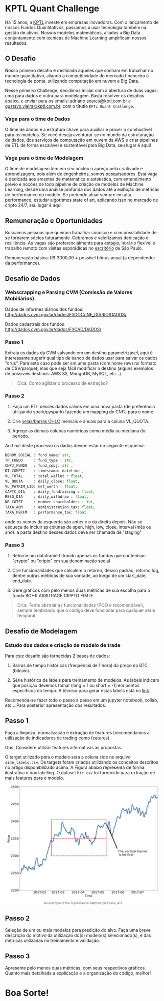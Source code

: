 # KPTL Quant Challenge

Há 15 anos, a [KPTL](https://kptl.com.br/fundo-bohr2/) investe em empresas inovadoras. Com o lançamento de nossos Fundos Quantitativos, passamos a usar tecnologia também na gestão de ativos. Nossos modelos matemáticos, aliados a Big Data conjuntamente com técnicas de Machine Learning amplificam nossos resultados.


## O Desafio

Nosso primeiro desafio é destinado aqueles que sonham em trabalhar no mundo quantitativo, aliando a competitividade do mercado financeiro à tecnologia de ponta, utilizando computação em nuvem e Big Data. 

Nesse primeiro Challenge, decidimos iniciar com a abertura de duas vagas: uma para dados e outra para modelagem. Basta resolver os desafios abaixo, e enviar para os emails: adriano.soares@kptl.com.br e gustavo.vieira@kptl.com.br, com o títutlo `KPTL Quant Challenge`.

### Vaga para o time de Dados

O time de dados é a estrutura chave para auxiliar e prover o combustível para os modelos. Se você deseja aventurar-se no mundo da estruturação de dados, dos serviços de computação em nuvem da AWS e criar pipelines de ETL de forma escalável e sustentável para Big Data, seu lugar é aqui!

### Vaga para o time de Modelagem

O time de modelagem tem em seu núcleo o apreço pela criativade e aprendizagem, pois além de engenheiros, somos pesquisadores. Esta vaga é dedicada aos amantes de matemática e estatística, com entendimento prévio e noções de todo pipeline de criação de modelos de Machine Learning, desde uma análise profunda dos dados até a exibição de métricas de performance do modelo. Se pretende atuar sempre em alta performance, estudar algoritmos state of art, aplicando isso no mercado de cripto 24/7, seu lugar é aqui.

## Remuneração e Oportunidades

Buscamos pessoas que queiram trabalhar conosco e com possibilidade de se tornarem sócios futuramente. Cobramos e valorizamos dedicação e resiliência. As vagas são preferencialmente para estágio, horário flexível e trabalho remoto com visitas esporádicas no [escritório](https://www.google.com/maps/place/R.+Prof.+Tamandar%C3%A9+Tol%C3%AAdo,+69+-+15%C2%BA+Andar+-+Itaim+Bibi,+S%C3%A3o+Paulo+-+SP,+04532-020/@-23.5838219,-46.6767013,17z/data=!3m1!4b1!4m5!3m4!1s0x94ce575e8eb74d69:0xe15479525fe05e8c!8m2!3d-23.5838219!4d-46.6745126) de São Paulo.

Remuneração básica: R$ 3000,00 + possível bônus anual (a dependender da performance).

## Desafio de Dados

### Webscrapping e Parsing CVM (Comissão de Valores Mobiliários).

Dados de informes diários dos fundos: http://dados.cvm.gov.br/dados/FI/DOC/INF_DIARIO/DADOS/


Dados cadastrais dos fundos:  http://dados.cvm.gov.br/dados/FI/CAD/DADOS/


### Passo 1
Extraia os dados da CVM salvando em um destino parametrizável, aqui é interessante sugerir qual tipo de banco de dados usar para salvar os dados "crus". Para este caso pode ser em uma pasta (com nome raw) no formato de CSV/parquet, mas que seja fácil modificar o destino (alguns exemplos de possíveis destinos: AWS S3, MongoDB, MySQL, etc…).

> Dica: Como agilizar o processo de extração?

### Passo 2
1. Faça um ETL desses dados salvos em uma nova pasta (de preferência utilizando spark/pyspark) fazendo um mapping do CNPJ para o nome. 

2. Crie [velas/barras OHLC](https://www.investopedia.com/terms/c/candlestick.asp) mensais e anuais para a coluna VL_QUOTA.

3. Agrege as demais colunas numéricas como média ou mediana do período.

Ao final deste processo os dados devem estar no seguinte esquema:

```python
DENOM_SOCIAL : fund_name: str,
TP_FUNDO     : fund_type : str,
CNPJ_FUNDO   : fund_cnpj: str ,
DT_COMPTC    : timestamp: datetime ,
VL_TOTAL     : total_wallet : float,
VL_QUOTA     : daily_close: float,
VL_PATRIM_LIQ: net_worth : float,
CAPTC_DIA    : daily_fundraising : float,
RESG_DIA     : daily_withdraw : float,
NR_COTST     : number_shareholders : int,
TAXA_ADM     : administration_tax: float,
TAXA_PERFM   : performance_tax: float
```

onde os nomes da esquerda são antes e o da direita depois. Não se esqueça de incluir as colunas de open, high, low, close, interval (mês ou ano). a pasta destino desses dados deve ser chamada de "staging"

### Passo 3
1. Retorne um dataframe filtrando apenas os fundos que contenham "crypto" ou "cripto" em sua denominação social
   
2. Crie funcionalidades que calculem o retorno, desvio padrão, retorno log, dentre outras métricas de sua vontade, ao longo de um start_date, end_date.
   
3. Gere gráficos com pelo menos duas métricas de sua escolha para o fundo BOHR ARBITRAGE CRIPTO FIM IE.

> Dica: Tente abstrair as funcionalidades (POO é recomendável), sempre lembrando que o código deve funcionar para qualquer série temporal.


## Desafio de Modelagem

### Estudo dos dados e criação de modelo de trade

Para este desafio são fornecidas 2 bases de dados:

1. Barras de tempo históricas (frequência de 1 hora) do preço do BTC (bitcoin).
   
2. Série histórica de labels para treinamento de modelos. As labels indicam que posição devemos tomar (long = 1 ou short = -1) em pontos específicos do tempo. 
A técnica para gerar estas labels está no [link](https://ai.plainenglish.io/start-using-better-labels-for-financial-machine-learning-6eeac691e660).

Recomenda-se fazer todo o passo a passo em um jupyter notebook, collab, etc... Para posterior apresentação dos resultados.

## Passo 1

Faça a limpeza, normalização e extração de features (recomendamos a utilização de indicadores de trading como features). 

Obs: Considere utilizar features alternativas às propostas.

O target utilizado para o modelo será a coluna side no arquivo `side_labels.csv`. Os targets foram criados utilizando os conceitos descritos no artigo disponibilizado acima. A Figura abaixo representa de forma ilustrativa o box labeling. O dataset `btc.csv` foi fornecido para extração de mais features para o modelo.

![](modeling_img.png)


## Passo 2

Seleção de um ou mais modelos para predição do alvo. Faça uma breve descrição do motivo da utilização do(s) modelo(s) selecionado(s), e das métricas utilizadas no treinamento e validação.

## Passo 3

Apresente pelo menos duas métricas, com seus respectivos gráficos. Quanto mais detalhada a explicação e a organização do código, melhor! 


# Boa Sorte!
